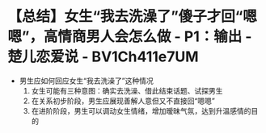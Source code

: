# 【总结】女生“我去洗澡了”傻子才回“嗯嗯”，高情商男人会怎么做 - P1：输出 - 楚儿恋爱说 - BV1Ch411e7UM

-   男生应如何回应女生“我去洗澡了”这种情况
    1.  女生可能有三种意图：确实去洗澡、借此结束话题、试探男生
    2.  在关系初步阶段，男生应展现善解人意但又不直接回“嗯嗯”
    3.  在进阶阶段，男生可以调动女生情绪，增加暧昧气氛，达到升温感情的目的